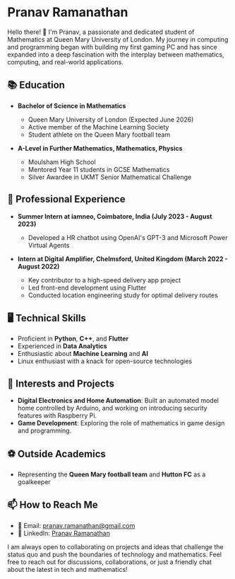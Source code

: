 
<!--
**pranav-ramanathan/pranav-ramanathan** is a ✨ _special_ ✨ repository because its `README.md` (this file) appears on your GitHub profile.

Here are some ideas to get you started:

- 🔭 I’m currently working on ...
- 🌱 I’m currently learning ...
- 👯 I’m looking to collaborate on ...
- 🤔 I’m looking for help with ...
- 💬 Ask me about ...
- 📫 How to reach me: ...
- 😄 Pronouns: ...
- ⚡ Fun fact: ...
-->

# Pranav Ramanathan

Hello there! 👋 I'm Pranav, a passionate and dedicated student of Mathematics at Queen Mary University of London. My journey in computing and programming began with building my first gaming PC and has since expanded into a deep fascination with the interplay between mathematics, computing, and real-world applications.

## 📚 Education

- **Bachelor of Science in Mathematics**
  - Queen Mary University of London (Expected June 2026)
  - Active member of the Machine Learning Society
  - Student athlete on the Queen Mary football team

- **A-Level in Further Mathematics, Mathematics, Physics**
  - Moulsham High School
  - Mentored Year 11 students in GCSE Mathematics
  - Silver Awardee in UKMT Senior Mathematical Challenge

## 💼 Professional Experience

- **Summer Intern at iamneo, Coimbatore, India (July 2023 - August 2023)**
  - Developed a HR chatbot using OpenAI's GPT-3 and Microsoft Power Virtual Agents

- **Intern at Digital Amplifier, Chelmsford, United Kingdom (March 2022 - August 2022)**
  - Key contributor to a high-speed delivery app project
  - Led front-end development using Flutter
  - Conducted location engineering study for optimal delivery routes

## 🖥️ Technical Skills

- Proficient in **Python**, **C++**, and **Flutter**
- Experienced in **Data Analytics**
- Enthusiastic about **Machine Learning** and **AI**
- Linux enthusiast with a knack for open-source technologies

## 🌱 Interests and Projects

- **Digital Electronics and Home Automation**: Built an automated model home controlled by Arduino, and working on introducing security features with Raspberry Pi.
- **Game Development**: Exploring the role of mathematics in game design and programming.

## ⚽ Outside Academics

- Representing the **Queen Mary football team** and **Hutton FC** as a goalkeeper

## 📫 How to Reach Me

- 📧 Email: [pranav.ramanathan@gmail.com](mailto:pranav.ramanathan@gmail.com)
- 🔗 LinkedIn: [Pranav Ramanathan](https://www.linkedin.com/in/pranav-ramanathan)

I am always open to collaborating on projects and ideas that challenge the status quo and push the boundaries of technology and mathematics. Feel free to reach out for discussions, collaborations, or just a friendly chat about the latest in tech and mathematics!
